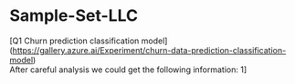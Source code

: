 # Sample-Set-LLC

[Q1 Churn prediction classification model] (https://gallery.azure.ai/Experiment/churn-data-prediction-classification-model)<br>
After careful analysis we could get the following information: 
1] 
